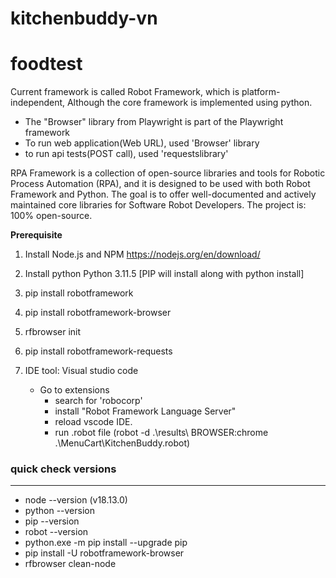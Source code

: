 # kitchenbuddy-vn
# foodtest
Current framework is called Robot Framework, which is platform-independent, Although the core framework is implemented using python.
- The "Browser" library from Playwright is part of the Playwright framework
- To run web application(Web URL), used 'Browser' library
- to run api tests(POST call), used 'requestslibrary' 

RPA Framework is a collection of open-source libraries and tools for Robotic Process Automation (RPA), and it is designed to be used with both Robot Framework and Python. The goal is to offer well-documented and actively maintained core libraries for Software Robot Developers. The project is: 100% open-source.

**Prerequisite**
1. Install Node.js and NPM
     https://nodejs.org/en/download/
      
3. Install python 
   Python 3.11.5  [PIP will install along with python install]

4. pip install robotframework
5. pip install robotframework-browser
6. rfbrowser init
7. pip install robotframework-requests
8. IDE tool: Visual studio code
     - Go to extensions
       - search for 'robocorp'
       - install "Robot Framework Language Server"
       - reload vscode IDE.
       - run .robot file (robot -d .\results\ BROWSER:chrome .\MenuCart\KitchenBuddy.robot)

### quick check versions ###
--------------------
- node --version (v18.13.0)
- python --version
- pip --version
- robot --version
- python.exe -m pip install --upgrade pip
- pip install -U robotframework-browser
- rfbrowser clean-node
